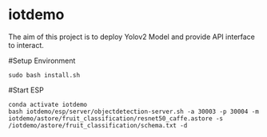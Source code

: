 # iotdemo

The aim of this project is to deploy Yolov2 Model and provide API interface to interact.

#Setup Environment
```
sudo bash install.sh
```

#Start ESP
```
conda activate iotdemo
bash iotdemo/esp/server/objectdetection-server.sh -a 30003 -p 30004 -m iotdemo/astore/fruit_classification/resnet50_caffe.astore -s /iotdemo/astore/fruit_classification/schema.txt -d
```
